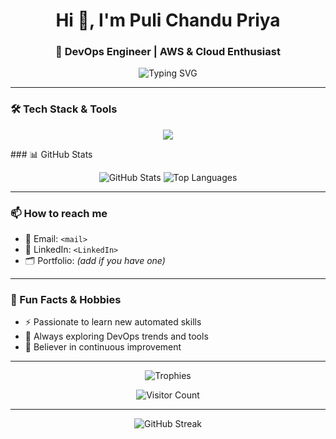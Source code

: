 
<h1 align="center">Hi 👋, I'm Puli Chandu Priya</h1>
<h3 align="center">🚀 DevOps Engineer | AWS & Cloud Enthusiast </h3>

<p align="center">
  <img src="https://readme-typing-svg.herokuapp.com?font=Fira+Code&weight=700&size=22&pause=1000&center=true&vCenter=true&width=500&lines=Passionate+DevOps+Engineer;Loves+Cloud+Infrastructure+%26+Automation;Always+Learning+New+Skills" alt="Typing SVG" />
</p>

---

### 🛠️ Tech Stack & Tools

<p align="center">
  <img src="https://skillicons.dev/icons?i=aws,linux,bash,terraform,docker,kubernetes,jenkins,ansible,helm,nexus,prometheus,grafana,sonarqube" />
</p>
### 📊 GitHub Stats

<p align="center">
  <img src="https://github-readme-stats.vercel.app/api?username=chandupriya&show_icons=true&theme=tokyonight&hide_border=false" alt="GitHub Stats" />
  <img src="https://github-readme-stats.vercel.app/api/top-langs/?username=chandupriya&layout=compact&theme=tokyonight&hide_border=false" alt="Top Languages" />
</p>

---

### 📫 How to reach me

- 📧 Email: `<mail>`
- 💼 LinkedIn: `<LinkedIn>`
- 🗂️ Portfolio: *(add if you have one)*

---

### 🌱 Fun Facts & Hobbies

- ⚡ Passionate to learn new automated skills
- 🧠 Always exploring DevOps trends and tools
- 🎯 Believer in continuous improvement

---

<p align="center">
  <img src="https://github-profile-trophy.vercel.app/?username=chandupriya&theme=onestar&margin-w=15&row=2&column=3" alt="Trophies" />
</p>

<p align="center">
  <img src="https://komarev.com/ghpvc/?username=chandupriya&label=Profile+Views&color=0e75b6&style=flat" alt="Visitor Count" />
</p>

---

<p align="center">
  <img src="https://github-readme-streak-stats.herokuapp.com/?user=chandupriya&theme=tokyonight" alt="GitHub Streak" />
</p>

